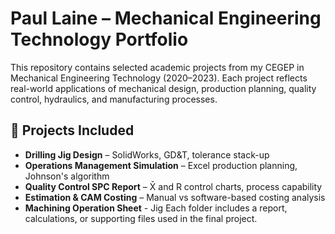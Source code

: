 # Paul Laine – Mechanical Engineering Technology Portfolio

This repository contains selected academic projects from my CEGEP in Mechanical Engineering Technology (2020–2023). Each project reflects real-world applications of mechanical design, production planning, quality control, hydraulics, and manufacturing processes.

## 📂 Projects Included

- **Drilling Jig Design** – SolidWorks, GD&T, tolerance stack-up
- **Operations Management Simulation** – Excel production planning, Johnson's algorithm
- **Quality Control SPC Report** – X̄ and R control charts, process capability
- **Estimation & CAM Costing** – Manual vs software-based costing analysis
- **Machining Operation Sheet** - Jig
Each folder includes a report, calculations, or supporting files used in the final project.
